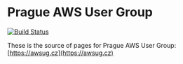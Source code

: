 # Prague AWS User Group

[![Build Status](https://github.com/awsugcz/awsug.cz/workflows/hugo-build/badge.svg)](https://github.com/awsugcz/awsug.cz)

These is the source of pages for Prague AWS User Group: [https://awsug.cz](https://awsug.cz)
